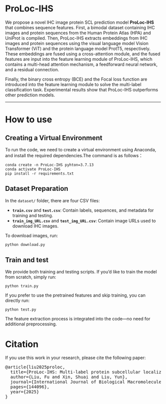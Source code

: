 # ProLoc-IHS
We propose a novel IHC image protein SCL prediction model **ProLoc-IHS** that combines sequence features. First, a bimodal dataset containing IHC images and protein sequences from the Human Protein Atlas (HPA) and UniProt is compiled. Then, ProLoc-IHS extracts embeddings from IHC images and protein sequences using the visual language model Vision Transformer (ViT) and the protein language model ProtT5, respectively. These embeddings are fused using a cross-attention module, and the fused features are input into the feature learning module of ProLoc-IHS, which contains a multi-head attention mechanism, a feedforward neural network, and a residual connection.

Finally, the binary cross entropy (BCE) and the Focal loss function are introduced into the feature learning module to solve the multi-label classification task. Experimental results show that ProLoc-IHS outperforms other prediction models.

---
# How to use
## Creating a Virtual Environment
To run the code, we need to create a virtual environment using Anaconda, and install the required dependencies.The command is as follows：
```
conda create -n ProLoc-IHS pyhton=3.7.13
conda activate ProLoc-IHS
pip install -r requirements.txt
```

## Dataset Preparation

In the `dataset/` folder, there are four CSV files:

- **`train.csv`** and **`test.csv`**: Contain labels, sequences, and metadata for training and testing.
- **`train_img_URL.csv`** and **`test_img_URL.csv`**: Contain image URLs used to download IHC images.

To download images, run:
```bash
python download.py
```

## Train and test
We provide both training and testing scripts. If you’d like to train the model from scratch, simply run:
```
python train.py
```
If you prefer to use the pretrained features and skip training, you can directly run:
```
python test.py
```
The feature extraction process is integrated into the code—no need for additional preprocessing.

# Citation
If you use this work in your research, please cite the following paper:

<pre>
@article{liu2025proloc,
  title={ProLoc-IHS: Multi-label protein subcellular localization based on immunohistochemical images and sequence information},
  author={Liu, Fu and Xin, Shuai and Liu, Yun},
  journal={International Journal of Biological Macromolecules},
  pages={144096},
  year={2025}
}
</pre>


